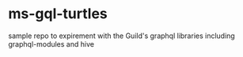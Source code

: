 # ms-gql-turtles

sample repo to expirement with the Guild's graphql libraries including graphql-modules and hive
